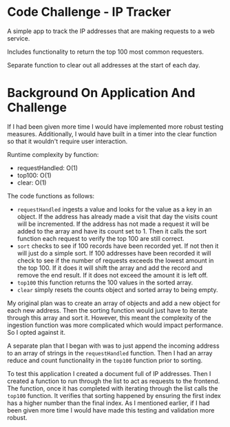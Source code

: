 # Code Challenge - IP Tracker

A simple app to track the IP addresses that are making requests to a web service.

Includes functionality to return the top 100 most common requesters.

Separate function to clear out all addresses at the start of each day.

# Background On Application And Challenge

If I had been given more time I would have implemented more robust testing measures. Additionally, I would have built in a timer into the clear function so that it wouldn't require user interaction. 

Runtime complexity by function:
- requestHandled: O(1)
- top100: O(1)
- clear: O(1)

The code functions as follows:
- `requestHandled` ingests a value and looks for the value as a key in an object. If the address has already made a visit that day the visits count will be incremented. If the address has not made a request it will be added to the array and have its count set to 1. Then it calls the sort function each request to verify the top 100 are still correct.
- `sort` checks to see if 100 records have been recorded yet. If not then it will just do a simple sort. If 100 addresses have been recorded it will check to see if the number of requests exceeds the lowest amount in the top 100. If it does it will shift the array and add the record and remove the end result. If it does not exceed the amount it is left off.
- `top100` this function returns the 100 values in the sorted array.
- `clear` simply resets the counts object and sorted array to being empty.

My original plan was to create an array of objects and add a new object for each new address. Then the sorting function would just have to iterate through this array and sort it. However, this meant the complexity of the ingestion function was more complicated which would impact performance. So I opted against it.

A separate plan that I began with was to just append the incoming address to an array of strings in the `requestHandled` function. Then I had an array reduce and count functionality in the `top100` function prior to sorting.

To test this application I created a document full of IP addresses. Then I created a function to run through the list to act as requests to the frontend. The function, once it has completed with iterating through the list calls the `top100` function. It verifies that sorting happened by ensuring the first index has a higher number than the final index. As I mentioned earlier, if I had been given more time I would have made this testing and validation more robust.
